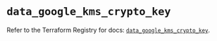 # `data_google_kms_crypto_key`

Refer to the Terraform Registry for docs: [`data_google_kms_crypto_key`](https://registry.terraform.io/providers/hashicorp/google-beta/5.27.0/docs/data-sources/google_kms_crypto_key).
